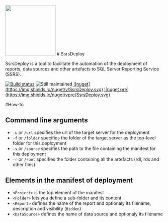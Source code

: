<img src="https://github.com/Seddryck/ssrsdeploy/raw/master/ssrsdeploy-title.png" width="160px">
# SsrsDeploy

SsrsDeploy is a tool to facilitate the automation of the deployment of reports, data sources and other artefacts to SQL Server Reporting Service (SSRS).

[![Build status](https://ci.appveyor.com/api/projects/status/7k5tda804jbcvlq4?svg=true)](https://ci.appveyor.com/project/CdricLCharlier/ssrsdeploy)
![Still maintained](https://img.shields.io/maintenance/yes/2016.svg)
[![nuget] (https://img.shields.io/nuget/v/SsrsDeploy.svg)](https://www.nuget.org/packages/SsrsDeploy/)
[![nuget pre] (https://img.shields.io/nuget/vpre/SsrsDeploy.svg)](https://www.nuget.org/packages/SsrsDeploy/)

#How-to

## Command line arguments

* ```-u``` or ```/url``` specifies the url of the target server for the deployment
* ```-f``` or ```/folder``` specifies the folder of the target server as the top-level folder for this deployment
* ```-s``` or ```/source``` specifies the path to the file containing the manifest for this deployment
* ```-r``` or ```/root``` specifies the folder containing all the artefacts (rdl, rds and other files)

## Elements in the manifest of deployment

* ```<Project>``` is the top element of the manifest
* ```<Folder>``` lets you define a sub-folder and its content
* ```<Report>``` defines the name of the report and optionaly its filename, description and visibility (```Hidden```)
* ```<DataSource>``` defines the name of data source and optionaly its filename
